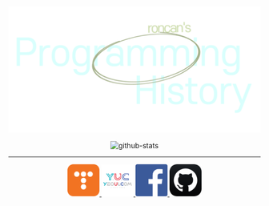 
![title](./image/title_1.png)


<p align="center">
  <img src="https://github-readme-stats.vercel.app/api?username=roncan1&count_private=true&theme=react&show_icons=true" alt="github-stats"/>
</p> 

------------------

<center>
<div align="center" style="text-align:center" >
	<a href="https://cjmpm.tistory.com/category" style="margin:15px auto">
		<img src="https://github.com/roncan1/roncan1/blob/main/image/tistory.png" width="64" height="64">
	</a>
	<a href="https://sites.google.com/view/yeoulcom" style="margin:15px auto">
		<img src="https://github.com/roncan1/roncan1/blob/main/image/yeoulcom.png" width="64" height="64">
	</a>
	<a href="https://www.facebook.com/profile.php?id=100013357301532" style="margin:15px auto">
		<img src="https://github.com/roncan1/roncan1/blob/main/image/facebook.png" width="64" height="64">
	</a>
	<a href="https://github.com/roncan1" style="margin:15px auto">
		<img src="https://raw.githubusercontent.com/junhoyeo/junhoyeo/master/icons/github.png" width="64" height="64">
	</a>
</div>
</center> 
<!--
**roncan1/roncan1** is a ✨ _special_ ✨ repository because its `README.md` (this file) appears on your GitHub profile.

Here are some ideas to get you started:

- 🔭 I’m currently working on ...
- 🌱 I’m currently learning ...
- 👯 I’m looking to collaborate on ...
- 🤔 I’m looking for help with ...
- 💬 Ask me about ...
- 📫 How to reach me: ...
- 😄 Pronouns: ...
- ⚡ Fun fact: ...
-->
